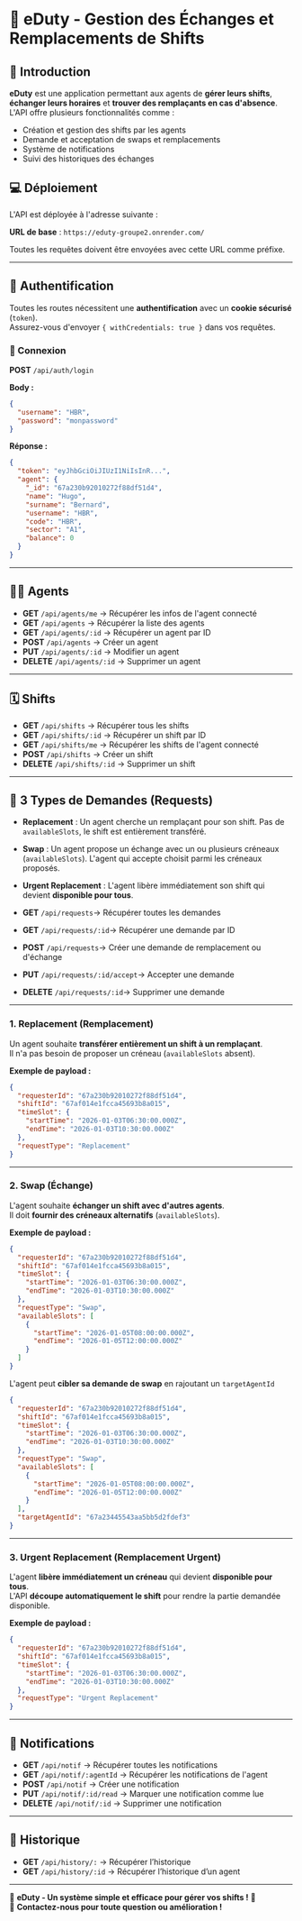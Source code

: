 # 🚀 eDuty - Gestion des Échanges et Remplacements de Shifts

## 📌 Introduction

**eDuty** est une application permettant aux agents de **gérer leurs shifts**, **échanger leurs horaires** et **trouver des remplaçants en cas d'absence**.  
L'API offre plusieurs fonctionnalités comme :

- Création et gestion des shifts par les agents
- Demande et acceptation de swaps et remplacements
- Système de notifications
- Suivi des historiques des échanges

## 💻 Déploiement

L'API est déployée à l'adresse suivante :

**URL de base** : `https://eduty-groupe2.onrender.com/`

Toutes les requêtes doivent être envoyées avec cette URL comme préfixe.

---

## 📌 Authentification

Toutes les routes nécessitent une **authentification** avec un **cookie sécurisé** (`token`).  
Assurez-vous d'envoyer `{ withCredentials: true }` dans vos requêtes.

### 🔑 Connexion

**POST** `/api/auth/login`

**Body :**

```json
{
  "username": "HBR",
  "password": "monpassword"
}
```

**Réponse :**

```json
{
  "token": "eyJhbGciOiJIUzI1NiIsInR...",
  "agent": {
    "_id": "67a230b92010272f88df51d4",
    "name": "Hugo",
    "surname": "Bernard",
    "username": "HBR",
    "code": "HBR",
    "sector": "A1",
    "balance": 0
  }
}
```

---

## 🧑‍💼 Agents

- **GET** `/api/agents/me` → Récupérer les infos de l'agent connecté
- **GET** `/api/agents` → Récupérer la liste des agents
- **GET** `/api/agents/:id` → Récupérer un agent par ID
- **POST** `/api/agents` → Créer un agent
- **PUT** `/api/agents/:id` → Modifier un agent
- **DELETE** `/api/agents/:id` → Supprimer un agent

---

## 🗓️ Shifts

- **GET** `/api/shifts` → Récupérer tous les shifts
- **GET** `/api/shifts/:id` → Récupérer un shift par ID
- **GET** `/api/shifts/me` → Récupérer les shifts de l'agent connecté
- **POST** `/api/shifts` → Créer un shift
- **DELETE** `/api/shifts/:id` → Supprimer un shift

---

## 🔄 3 Types de Demandes (Requests)

- **Replacement** : Un agent cherche un remplaçant pour son shift. Pas de `availableSlots`, le shift est entièrement transféré.
- **Swap** : Un agent propose un échange avec un ou plusieurs créneaux (`availableSlots`). L'agent qui accepte choisit parmi les créneaux proposés.
- **Urgent Replacement** : L'agent libère immédiatement son shift qui devient **disponible pour tous**.

- **GET** `/api/requests`→ Récupérer toutes les demandes
- **GET** `/api/requests/:id`→ Récupérer une demande par ID
- **POST** `/api/requests`→ Créer une demande de remplacement ou d'échange
- **PUT** `/api/requests/:id/accept`→ Accepter une demande
- **DELETE** `/api/requests/:id`→ Supprimer une demande

---

### 1. Replacement (Remplacement)

Un agent souhaite **transférer entièrement un shift à un remplaçant**.  
Il n'a pas besoin de proposer un créneau (`availableSlots` absent).

**Exemple de payload :**

```json
{
  "requesterId": "67a230b92010272f88df51d4",
  "shiftId": "67af014e1fcca45693b8a015",
  "timeSlot": {
    "startTime": "2026-01-03T06:30:00.000Z",
    "endTime": "2026-01-03T10:30:00.000Z"
  },
  "requestType": "Replacement"
}
```

---

### 2. Swap (Échange)

L'agent souhaite **échanger un shift avec d'autres agents**.  
Il doit **fournir des créneaux alternatifs** (`availableSlots`).

**Exemple de payload :**

```json
{
  "requesterId": "67a230b92010272f88df51d4",
  "shiftId": "67af014e1fcca45693b8a015",
  "timeSlot": {
    "startTime": "2026-01-03T06:30:00.000Z",
    "endTime": "2026-01-03T10:30:00.000Z"
  },
  "requestType": "Swap",
  "availableSlots": [
    {
      "startTime": "2026-01-05T08:00:00.000Z",
      "endTime": "2026-01-05T12:00:00.000Z"
    }
  ]
}
```

L'agent peut **cibler sa demande de swap** en rajoutant un `targetAgentId`

```json
{
  "requesterId": "67a230b92010272f88df51d4",
  "shiftId": "67af014e1fcca45693b8a015",
  "timeSlot": {
    "startTime": "2026-01-03T06:30:00.000Z",
    "endTime": "2026-01-03T10:30:00.000Z"
  },
  "requestType": "Swap",
  "availableSlots": [
    {
      "startTime": "2026-01-05T08:00:00.000Z",
      "endTime": "2026-01-05T12:00:00.000Z"
    }
  ],
  "targetAgentId": "67a23445543aa5bb5d2fdef3"
}
```

---

### 3. Urgent Replacement (Remplacement Urgent)

L'agent **libère immédiatement un créneau** qui devient **disponible pour tous**.  
L'API **découpe automatiquement le shift** pour rendre la partie demandée disponible.

**Exemple de payload :**

```json
{
  "requesterId": "67a230b92010272f88df51d4",
  "shiftId": "67af014e1fcca45693b8a015",
  "timeSlot": {
    "startTime": "2026-01-03T06:30:00.000Z",
    "endTime": "2026-01-03T10:30:00.000Z"
  },
  "requestType": "Urgent Replacement"
}
```

---

## 🔔 Notifications

- **GET** `/api/notif` → Récupérer toutes les notifications
- **GET** `/api/notif/:agentId` → Récupérer les notifications de l'agent
- **POST** `/api/notif` → Créer une notification
- **PUT** `/api/notif/:id/read` → Marquer une notification comme lue
- **DELETE** `/api/notif/:id` → Supprimer une notification

---

## 📝 Historique

- **GET** `/api/history/:` → Récupérer l’historique
- **GET** `/api/history/:id` → Récupérer l’historique d’un agent

---

🌟 **eDuty - Un système simple et efficace pour gérer vos shifts !** 🚀  
📧 **Contactez-nous pour toute question ou amélioration !**
